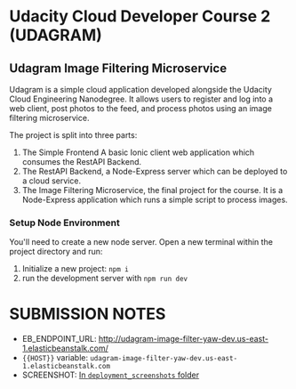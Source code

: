 # Udacity Cloud Developer Course 2 (UDAGRAM)

## Udagram Image Filtering Microservice

Udagram is a simple cloud application developed alongside the Udacity Cloud Engineering Nanodegree. It allows users to register and log into a web client, post photos to the feed, and process photos using an image filtering microservice.

The project is split into three parts:
1. The Simple Frontend
A basic Ionic client web application which consumes the RestAPI Backend. 
2. The RestAPI Backend, a Node-Express server which can be deployed to a cloud service. 
3. The Image Filtering Microservice, the final project for the course. It is a Node-Express application which runs a simple script to process images. 


### Setup Node Environment

You'll need to create a new node server. Open a new terminal within the project directory and run:

1. Initialize a new project: `npm i`
2. run the development server with `npm run dev`

<!-- ### Includes:

### RESTapi

If you're feeling up to it, refactor the course RESTapi to make a request to your newly provisioned image server.

### Frontend

### Authentication

Prevent requests without valid authentication headers.

### Custom Domain Name

Add your own domain name and have it point to the running services (try adding a subdomain name to point to the processing server) -->

# SUBMISSION NOTES
- EB_ENDPOINT_URL: http://udagram-image-filter-yaw-dev.us-east-1.elasticbeanstalk.com/
- `{{HOST}}` variable: `udagram-image-filter-yaw-dev.us-east-1.elasticbeanstalk.com`
- SCREENSHOT: [In `deployment_screenshots` folder](https://github.com/yawwusu/udacity_cloud_dev_c2_project/blob/master/deployment_screenshots/udagram_image_filter_yaw_Screenshot.png)

